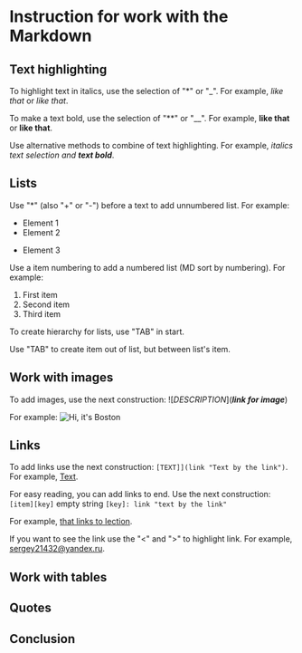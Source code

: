 # Instruction for work with the Markdown

## Text highlighting

To highlight text in italics, use the selection of "*" or "_". For example, *like that* or _like that_.

To make a text bold, use the selection of "**" or "__". For example, **like that** or __like that__.

Use alternative methods to combine of text highlighting. For example, _italics text selection and **text bold**_.

## Lists

Use "*" (also "+" or "-") before a text to add unnumbered list. For example:
* Element 1
* Element 2
+ Element 3

Use a item numbering to add a numbered list (MD sort by numbering). For example:
1. First item
1. Second item
1. Third item

To create hierarchy for lists, use "TAB" in start.

Use "TAB" to create item out of list, but between list's item.

## Work with images

To add images, use the next construction: ![*DESCRIPTION*](***link for image***)

For example:
 ![Hi, it's Boston](Boston.png)

## Links

To add links use the next construction: `[TEXT]](link "Text by the link")`. For example, [Text](link "Text by the link").

For easy reading, you can add links to end. Use the next construction:
`[item][key]`
empty string
`[key]: link "text by the link"`

For example,
[that links to lection][1].

[1]: <https://www.youtube.com/watch?v=6n5HgaTCVqU&feature=emb_imp_woyt>

If you want to see the link use the "<" and ">" to highlight link. For example, <sergey21432@yandex.ru>.

## Work with tables

## Quotes

## Conclusion